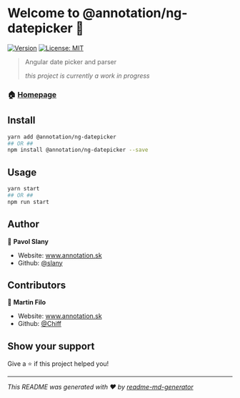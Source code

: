 # Welcome to @annotation/ng-datepicker 👋
[![Version](https://img.shields.io/npm/v/@annotation/ng-datepicker.svg)](https://www.npmjs.com/package/@annotation/ng-datepicker)
[![License: MIT](https://img.shields.io/badge/License-MIT-yellow.svg)](#)

> Angular date picker and parser
> 
> *this project is currently a work in progress*

### 🏠 [Homepage](https://github.com/AnnotationSro/ng-a-datepicker)

## Install

```sh
yarn add @annotation/ng-datepicker
## OR ##
npm install @annotation/ng-datepicker --save
```

## Usage

```sh
yarn start
## OR ##
npm run start
```

## Author

👤 **Pavol Slany**

* Website: www.annotation.sk
* Github: [@slany](https://github.com/slany)

## Contributors

👤 **Martin Filo**

* Website: www.annotation.sk
* Github: [@Chiff](https://github.com/Chiff)

## Show your support

Give a ⭐️ if this project helped you!


***
_This README was generated with ❤️ by [readme-md-generator](https://github.com/kefranabg/readme-md-generator)_
